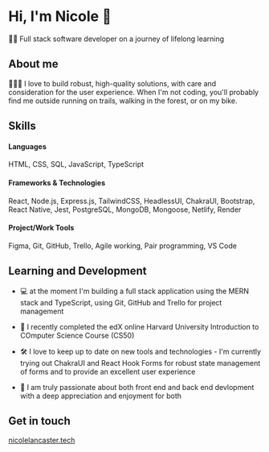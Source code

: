 <h1>Hi, I'm Nicole 👋</h1>

<p>🧑‍🎓 Full stack software developer on a journey of lifelong learning</p>

## About me

👩🏻‍💻 I love to build robust, high-quality solutions, with care and consideration for the user experience. When I'm not coding, you'll probably find me outside running on trails, walking in the forest, or on my bike.

## Skills

#### Languages
HTML, CSS, SQL, JavaScript, TypeScript

#### Frameworks & Technologies
React, Node.js, Express.js, TailwindCSS, HeadlessUI, ChakraUI, Bootstrap, React Native, Jest, PostgreSQL, MongoDB, Mongoose, Netlify, Render

#### Project/Work Tools
Figma, Git, GitHub, Trello, Agile working, Pair programming, VS Code


## Learning and Development

- 💻 at the moment I'm building a full stack application using the MERN stack and TypeScript, using Git, GitHub and Trello for project management

- 🌱 I recently completed the edX online Harvard University Introduction to COmputer Science Course (CS50)
  
- 🛠️ I love to keep up to date on new tools and technologies - I'm currently trying out ChakraUI and React Hook Forms for robust state management of forms and to provide an excellent user experience

- 👯 I am truly passionate about both front end and back end devlopment with a deep appreciation and enjoyment for both


## Get in touch 

[nicolelancaster.tech](https://nicolelancaster.tech)

